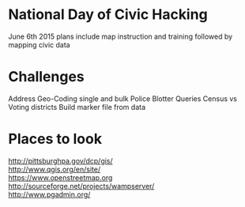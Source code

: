 # National Day of Civic Hacking
June 6th 2015 
plans include map instruction and training followed by mapping civic data
# Challenges
Address Geo-Coding single and bulk
Police Blotter Queries
Census vs Voting districts
Build marker file from data
# Places to look
http://pittsburghpa.gov/dcp/gis/ <br>
http://www.qgis.org/en/site/ <br>
https://www.openstreetmap.org <br>
http://sourceforge.net/projects/wampserver/ <br>
http://www.pgadmin.org/ <br>



